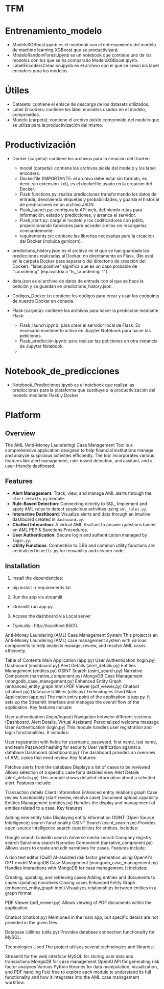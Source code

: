 # TFM

# Entrenamiento_modelo

- ModeloXGBoost.ipynb es el notebook con el entrenamiento del modelo de machine learning XGBoost que se productivizará.
- ModeloRandomForest.ipynb es un notebook que contiene uno de los modelos con los que se ha comparado ModeloXGBoost.ipynb.
- LabelEncodersCreacion.ipynb es el archivo con el que se crean los label encoders para los modelos.

# Útiles

- Datasets: contiene el enlace de descarga de los datasets utilizados.
- Label Encoders: contiene los label encoders usados en el modelo, comprimidos.
- Modelo (carpeta): contiene el archivo pickle comprimido del modelo que se utiliza para la productivización del mismo.


# Productivización

- Docker (carpeta): contiene los archivos para la creación del Docker:
  - model (carpeta): contiene los archivos pickle del modelo y los label encoders.
  - Dockerfile (IMPORTANTE: el archivo debe estar sin formato, es decir, sin extensión .txt), es el dockerfile usado en la creación del Docker.
  - Flask.functions.py: realiza predicciones transformando los datos de entrada, devolviendo etiquetas y probabilidades, y guarda el historial de predicciones en un archivo JSON.
  - Flask_launch.py: configura la API web, definiendo rutas para información, estado y predicciones, y arranca el servidor.
  - Flask_start.py: carga el modelo y los codificadores con joblib, proporcionando funciones para acceder a ellos sin recargarlos constantemente.
  - requirements.txt: contiene las librerías necesarias para la creación del Docker (incluida gunicorn).

- predictions_history.json es el archivo en el que se han guardado las predicciones realizadas al Docker, no directamente en Flask. (No está en la carpeta Docker para separarlo del directorio de creación del Docker). "label:positive" significa que es un caso probable de "Laundering" (equivaldría a "Is_Laundering: 1").
- data.json es el archivo de datos de entrada con el que se hace la petición y se guardan en predictions_history.json.
- Códigos_Docker.txt contiene los códigos para crear y usar los endpoints de nuestro Docker en consola.
  
- Flask (carpeta): contiene los archivos para hacer la predicción mediante Flask:
  - Flask_launch.ipynb: para crear el servidor local de Flask. Es necesario mantenerlo activo en Jupyter Notebook para hacer las peticiones.
  - Flask_predicción.ipynb: para realizar las peticiones en otra instancia de Jupyter Notebook.
  - 

# Notebook_de_predicciones

- Notebook_Predicciones.ipynb es el notebook que realiza las predicciones para la plataforma que sustituye a la productivización del modelo mediante Flask y Docker

# Platform

## Overview
The AML (Anti-Money Laundering) Case Management Tool is a comprehensive application designed to help financial institutions manage and analyze suspicious activities efficiently. The tool incorporates various features like alert management, rule-based detection, aml assitant, and a user-friendly dashboard.

## Features
- **Alert Management**: Track, view, and manage AML alerts through the `alert_details.py` module.
- **Rule-Based Detection**: Connecting directly to SQL, Implement and apply AML rules to detect suspicious activities using `aml_rules.py`.
- **Interactive Dashboard**: Visualize alerts and data through an intuitive dashboard created in `dashboard.py`.
- **Chatbot Interaction**: A virtual AML Assitant to answer questions based on AML PEP & Sanctions Procedures.
- **User Authentication**: Secure login and authentication managed by `login.py`.
- **Utility Functions**: Connection to DBS and common utility functions are centralized in `utils.py` for reusability and cleaner code.

## Installation

1. Install the dependencies: 
- pip install -r requirements.txt

2. Run the app via streamlit
- streamlit run app.py

3. Access the dashboard via Local server 
- Typically : http://localhost:8501).

Anti-Money Laundering (AML) Case Management System
This project is an Anti-Money Laundering (AML) case management system with various components to help analysts manage, review, and resolve AML cases efficiently.

Table of Contents
Main Application (app.py)
User Authentication (login.py)
Dashboard (dashboard.py)
Alert Details (alert_details.py)
Entities Management (entities.py)
OSINT Search (osint_search.py)
Narrative Component (narrative_component.py)
MongoDB Case Management (mongodb_case_management.py)
Enhanced Entity Graph (enhanced_entity_graph.html)
PDF Viewer (pdf_viewer.py)
Chatbot (chatbot.py)
Database Utilities (utils.py)
Technologies Used
Main Application (app.py)
The main entry point of the application is app.py. It sets up the Streamlit interface and manages the overall flow of the application. Key features include:

User authentication (login/logout)
Navigation between different sections (Dashboard, Alert Details, Virtual Assistant)
Personalized welcome message
User Authentication (login.py)
This module handles user registration and login functionalities. It includes:

User registration with fields for username, password, first name, last name, and team
Password hashing for security
User verification against a database
Dashboard (dashboard.py)
The dashboard provides an overview of AML cases that need review. Key features:

Fetches alerts from the database
Displays a list of cases to be reviewed
Allows selection of a specific case for a detailed view
Alert Details (alert_details.py)
This module shows detailed information about a selected alert. Features include:

Transaction details
Client information
Enhanced entity relations graph
Case review functionality (start review, resolve case)
Document upload capability
Entities Management (entities.py)
Handles the display and management of entities related to a case. Key features:

Adding new entity tabs
Displaying entity information
OSINT (Open Source Intelligence) search functionality
OSINT Search (osint_search.py)
Provides open-source intelligence search capabilities for entities. Includes:

Google search
LinkedIn search
Adverse media search
Company registry search
Sanctions search
Narrative Component (narrative_component.py)
Allows users to create and edit narratives for cases. Features include:

A rich text editor (Quill)
AI-assisted risk factor generation using OpenAI's GPT model
MongoDB Case Management (mongodb_case_management.py)
Handles interactions with MongoDB for case management. It includes:

Creating, updating, and retrieving cases
Adding entities and documents to cases
Updating narratives
Closing cases
Enhanced Entity Graph (enhanced_entity_graph.html)
Visualizes relationships between entities in a graph format.

PDF Viewer (pdf_viewer.py)
Allows viewing of PDF documents within the application.

Chatbot (chatbot.py)
Mentioned in the main app, but specific details are not provided in the given files.

Database Utilities (utils.py)
Provides database connection functionality for MySQL.

Technologies Used
The project utilizes several technologies and libraries:

Streamlit for the web interface
MySQL for storing user data and transactions
MongoDB for case management
OpenAI API for generating risk factor analyses
Various Python libraries for data manipulation, visualization, and PDF handling
Feel free to explore each module to understand its full functionality and how it integrates into the AML case management workflow.








